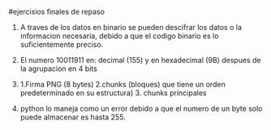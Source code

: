 #ejercisios finales de repaso

1. A traves de los datos en binario se pueden descifrar los datos o la informacion necesaria, debido a que el codigo binario es lo suficientemente preciso.

2. El numero 10011911 en: decimal (155) y en hexadecimal (9B) despues de la agrupacion en 4 bits

3.  1.Firma PNG (8 bytes) 2.chunks (bloques) que tiene un orden predeterminado en su estructura) 3. chunks principales
 4. python lo maneja como un error debido a que el numero de un byte solo puede almacenar es hasta 255.
